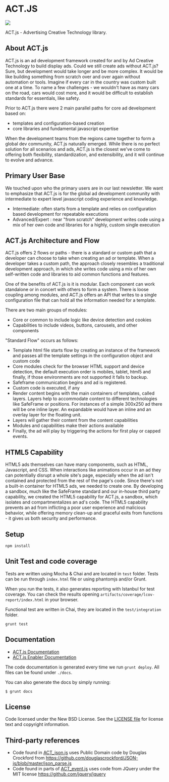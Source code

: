 # ACT.JS

<img src="https://s.yimg.com/dh/ap/actjs/imgs/90x71.png">

ACT.js - Advertising Creative Technology library.

## About ACT.js 
ACT.js is an ad development framework created for and by Ad Creative Technology to build display ads. Could we still create ads without ACT.js? Sure, but development would take longer and be more complex. It would be like building something from scratch over and over again without automation or tools. Imagine if every car in the country was custom built one at a time. To name a few challenges - we wouldn't have as many cars on the road, cars would cost more, and it would be difficult to establish standards for essentials, like safety.

Prior to ACT.js there were 2 main parallel paths for core ad development based on:
 * templates and configuration-based creation
 * core libraries and fundamental javascript expertise

When the development teams from the regions came together to form a global dev community, ACT.js naturally emerged. While there is no perfect solution for all scenarios and ads, ACT.js is the closest we've come to offering both flexibility, standardization, and extensibility, and it will continue to evolve and advance.

## Primary User Base
We touched upon who the primary users are in our last newsletter. We want to emphasize that ACT.js is for the global ad development community with intermediate to expert level javascript coding experience and knowledge.

 * Intermediate: often starts from a template and relies on configuration based development for repeatable executions
 * Advanced/Expert : near "from scratch" development writes code using a mix of her own code and libraries for a highly, custom single execution


## ACT.js Architecture and Flow

ACT.js offers 2 flows or paths - there is a standard or custom path that a developer can choose to take when creating an ad or template. When a developer takes a custom path, the approach closely resembles a traditional development approach, in which she writes code using a mix of her own self-written code and libraries to aid common functions and features.

One of the benefits of ACT.js is it is modular. Each component can work standalone or in concert with others to form a system. There is loose coupling among modules, and ACT.js offers an API that writes to a single configuration file that can hold all the information needed for a template.

There are two main groups of modules:
 * Core or common to include logic like device detection and cookies
 * Capabilities to include videos, buttons, carousels, and other components

"Standard Flow" occurs as follows:
 * Template html file starts flow by creating an instance of the framework and passes all the template settings in the configuration object and custom code
 * Core modules check for the browser HTML support and device detection, the default execution order is mobiles, tablet, html5 and finally, if those environments are not supported it falls to backup.
 * Safeframe communication begins and ad is registered.
 * Custom code is executed, if any
 * Render content begins with the main containers of templates, called layers. Layers help to accommodate content to different technologies like SafeFrame or positions. For instances of a simple 300x250 ad there will be one inline layer. An expandable would have an inline and an overlay layer for the floating unit.
 * Layers will gather their content from the content capabilities
 * Modules and capabilities make their actions available
 * Finally, the ad will play by triggering the actions for first play or capped events.
	
## HTML5 Capability

HTML5 ads themselves can have many components, such as HTML, Javascript, and CSS. When interactions like animations occur in an ad they can potentially disrupt a whole site's page, especially when the ad isn't contained and protected from the rest of the page's code. Since there's not a built-in container for HTML5 ads, we needed to create one. By developing a sandbox, much like the SafeFrame standard and our in-house third party capability, we created the HTML5 capability for ACT.js, a sandbox, which isolates and compartmentalizes an ad's code. The HTML5 capability prevents an ad from inflicting a poor user experience and malicious behavior, while offering memory clean-up and graceful exits from functions - it gives us both security and performance.  


## Setup

```
npm install
```

## Unit Test and code coverage

Tests are written using Mocha & Chai and are located in `test` folder. Tests can be run through `index.html` file or using phantomjs and/or Grunt.

When you run the tests, it also generates reporting with Istanbul for test coverage. You can check the results opening `artifacts/coverage/lcov-report/index.html` in your browser.

Functional test are written in Chai, they are located in the `test/integration` folder.

```
grunt test
```

## Documentation

 * [ACT.js Documentation](https://yahoo.github.io/ACT/)
 * [ACT.js Enabler Documentation](https://yahoo.github.io/ACT/enabler/)

The code documentation is generated every time we run `grunt deploy`. All files can be found under `./docs`.

You can also generate the docs by simply running:

```
$ grunt docs
```

License
-------

Code licensed under the New BSD License.
See the [LICENSE file](LICENSE.md) for license text and copyright information.

Third-party references
-------

* Code found in [ACT_json.js](src/library/ACT_json.js) uses Public Domain code by Douglas Crockford from https://github.com/douglascrockford/JSON-js/blob/master/json_parse.js
* Code found in parts of [ACT_event.js](src/library/ACT_event.js) uses code from JQuery under the MIT license https://github.com/jquery/jquery
